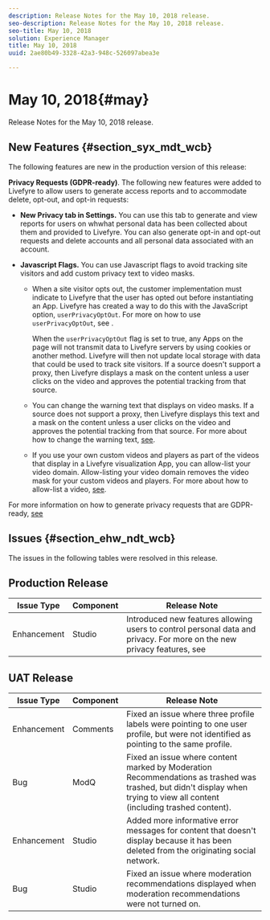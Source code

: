 ```yaml
---
description: Release Notes for the May 10, 2018 release.
seo-description: Release Notes for the May 10, 2018 release.
seo-title: May 10, 2018
solution: Experience Manager
title: May 10, 2018
uuid: 2ae80b49-3328-42a3-948c-526097abea3e

---
```


# May 10, 2018{#may}

Release Notes for the May 10, 2018 release.

## New Features {#section_syx_mdt_wcb}

The following features are new in the production version of this release:

**Privacy Requests (GDPR-ready)**. The following new features were added to Livefyre to allow users to generate access reports and to accommodate delete, opt-out, and opt-in requests:

* **New Privacy tab in Settings.** You can use this tab to generate and view reports for users on whwhat personal data has been collected about them and provided to Livefyre. You can also generate opt-in and opt-out requests and delete accounts and all personal data associated with an account.
* **Javascript Flags.** You can use Javascript flags to avoid tracking site visitors and add custom privacy text to video masks.

  * When a site visitor opts out, the customer implementation must indicate to Livefyre that the user has opted out before instantiating an App. Livefyre has created a way to do this with the JavaScript option, `userPrivacyOptOut`. For more on how to use `userPrivacyOptOut`, see [](/help/using/c-settings-other/c-gdpr-compliance/c-gdpr-compliance.md#section_nmz_q3n_3db).

    When the `userPrivacyOptOut` flag is set to true, any Apps on the page will not transmit data to Livefyre servers by using cookies or another method. Livefyre will then not update local storage with data that could be used to track site visitors. If a source doesn't support a proxy, then Livefyre displays a mask on the content unless a user clicks on the video and approves the potential tracking from that source.
    
  * You can change the warning text that displays on video masks. If a source does not support a proxy, then Livefyre displays this text and a mask on the content unless a user clicks on the video and approves the potential tracking from that source. For more about how to change the warning text, [see](/help/using/c-settings-other/c-gdpr-compliance/c-gdpr-compliance.md#section_pb5_mnp_ldb).
  * If you use your own custom videos and players as part of the videos that display in a Livefyre visualization App, you can allow-list your video domain. Allow-listing your video domain removes the video mask for your custom videos and players. For more about how to allow-list a video, [see](/help/using/c-settings-other/c-gdpr-compliance/c-gdpr-compliance.md#section_bzp_pnp_ldb).

For more information on how to generate privacy requests that are GDPR-ready, [see](/help/using/c-settings-other/c-gdpr-compliance/c-gdpr-compliance.md#concept_q1l_r5s_rcb)

## Issues {#section_ehw_ndt_wcb}

The issues in the following tables were resolved in this release.

## Production Release

|  **Issue Type** | **Component** | **Release Note** |
|---|---|---|
|  Enhancement | Studio |Introduced new features allowing users to control personal data and privacy. For more on the new privacy features, see [](#c_rn/section_syx_mdt_wcb) |

## UAT Release

|  **Issue Type** | **Component** | **Release Note** |
|---|---|---|
|  Enhancement | Comments | Fixed an issue where three profile labels were pointing to one user profile, but were not identified as pointing to the same profile. |
|  Bug | ModQ | Fixed an issue where content marked by Moderation Recommendations as trashed was trashed, but didn't display when trying to view all content (including trashed content).  |
|  Enhancement | Studio | Added more informative error messages for content that doesn't display because it has been deleted from the originating social network.  |
|  Bug | Studio | Fixed an issue where moderation recommendations displayed when moderation recommendations were not turned on. |

